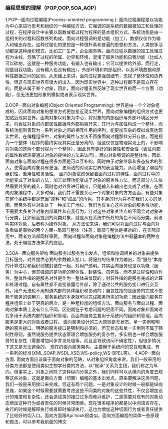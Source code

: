 ### 编程思想的理解（POP,OOP,SOA,AOP）

1.POP--面向过程编程(Process-oriented programming ):
面向过程编程是以功能为中心来进行思考和组织的一种编程方法，它强调的是系统的数据被加工和处理的过程，在程序设计中主要以函数或者过程为程序的基本组织方式，系统功能是由一组相关的过程和函数序列构成。面向过程强调的是功能（加工），数据仅仅作为输入和输出存在。这种过程化的思想是一种很朴素和普遍的思想和方法，人类很多活动都是这种组织模式，比如工厂生产，企业服务等。面向过程以数据的加工处理过程为主线，忽略了过程的所属、边界和环境，混淆了服务功能和自我功能（比如人可以砍树，这就是一种服务功能，有输入也有输出；它可以提供给外部，而行走，则是自我功能，没有输入也没有输出），外部环境和内部组织，以及环境数据和原料性数据之间的区别。从思维上来讲，面向过程更强调细节，忽视了整体性和边界性，但这与现实世界有很大的出入，因为现实世界中，这种过程都不是孤立存在的，而是从属于某个对象，因此，面向过程虽然反映了现实世界的而一个方面（功能），但无法更加形象的模拟或者表示现实世界。

2.OOP--面向对象编程(Object Oriented Programming):
      世界是由一个个对象组成的，因此面向对象的思维方式更加接近现实世界，面向对象编程的组织方式也更加贴近现实世界。面向对象以对象为中心，将对象的内部组织与外部环境区分开来，将表征对象的内部属性数据与外部隔离开来，其行为与属性构成一个整体，而系统功能则表现为一系列对象之间的相互作用的序列，能更加形象的模拟或表达现实世界。在编程组织中，对象的属性与方法不再像面向过程那样分开存放，而是视为一个整体（程序的最终实现其实还是分离的，但这仅仅是物理实现上的，不影响将对象的这两个部分视为一个整体），因此具有更好的封装性和安全性（表征内部的属性数据需要通过对象的提供的方法来访问）。面向对象强调的是整体性，因此面向对象与面向过程在很多方面是可以互补的。同时由于对象继承和多态技术的引入，使得面向对象具有更强、更简洁的对现实世界的表达能力。从而增强了编程的组织性，重用性和灵活性。
       面向对象依然保留着面向过程的特性，面向过程中的功能变成了对象的方法，加工处理功能变成了对象的服务性方法，而这部分方法依然需要外界的输入，同时也对外界进行输出，只是输入和输出也变成了对象。在面向对象编程中，大多时候，我们并不需要关心一个对象对象的方方面面，有些对象在整个系统中都是充当“原料”和“成品”的角色，其本身的行为并不在我们关心的范围，而另外有些对象处于一种加工厂地位，我们也仅关心这些对象的服务性功能，不需要太多关注对象内部属性和自我行为，针对这些对象关注点的不同会对对象进行分类，比如前面提到的两类对象，就是从在系统中所处的角色不同而分类，前者叫实体对象，后者称为操作对象。
从方法论来讲，我们可以将面向过程与面向对象看做是事物的两个方面--局部与整体（注意：局部与整体是相对的），在实际应用中，两者方法都同样重要。
面向过程和面向对象是编程方法中最基本的两种方法，处于编程方法体系的底层。

3.SOA--面向服务架构
面向服务以服务为出发点，组织和协调相关的对象来提供目标服务，对外提供必要的参数输入接口，将服务的结果作为输出，而“服务”本身的计算过程和组织则被封装在一起，对用户透明。其实面向服务也是以功能（服务）为中心，但其强调的是功能的整体性，封装性、自包性，而不是过程性和协作性，整体性指的是服务对外是作为一整体来体现的；封装性指的是服务完成的计算和处理过程、自有属性都不直接暴露给外部，除了通过公共的服务接口进行交互外，用户无法也不用知道内部的具体组织和协调的；自包性指的是服务的完成不依赖于服务的调用方，服务系统的本身就可以完成服务所需的功能；因此面向服务在程序组织上处于更高的层次，是一种粗粒度的组织方法。面向服务与面向过程、面向对象本质上没有什么不同，区别就在于考虑问题的层面不同。面向对象和面向过程多用于系统内部的组织和管理，而面向服务主要用于系统间的组织和管理。面向服务是更大的对象或者过程。
面向服务设计的三大原则是无状态、单一实例和明确的服务接口。明确的服务接口是强制和必须的，但无状态和单一实例则不属于强制性原则，虽然说服务提供状态管理会增加服务的复杂性，多实例也一样会增加服务的复杂性（需要增加同步并发处理等，而且会导致访问不确定性），但很多情况下这又是无法避免的。
现在的面向服务架构，主要用于系统间的交互和集成，有一系列的标准(XML,SOAP,WSDL,XSD,WS-policy,WS-BPEL等)。
4.AOP--面向方面.
 面向方面应该属于面向对象的范畴，从对象组织角度来讲，我们一般采用的分类方法都是使用类似生物学分类的方法，以“继承”关系为主线，我们称之为纵向。但事实上，对象之间除了这种纵向分类之外，我们同样可以从横向的角度去观察这些对象，这就是面向方面（切面）编程的基本出发点。原来要解决这类问题，我们一般是采用接口来完成，但这有两个问题，一是对象设计的时候一般都是纵向思维，如果这个时候需要就需要考虑这些不同类的对象的这些共性，不仅会增加设计的难度和复杂性，还会造成类的接口过多而难以维护，二是需要对现有的对象动态增加这种行为或者责任的时候非常困难。现在很多程序的都是以中间语言存在，执行的时候是解释执行或者即时编译执行，这也为增加这种切面行为或者责任提供了比较好的切入口。面向方面跟Api hook很类似。面向方面编程的具体一些原理和做法，可以参考我前面的博文